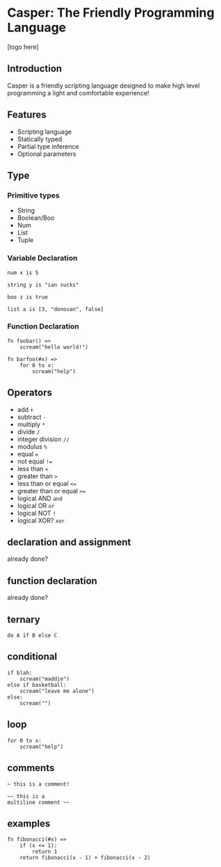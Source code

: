 # Casper: The Friendly Programming Language

[logo here]

## Introduction

Casper is a friendly scripting language designed to make high level programming a light and comfortable experience!

## Features

- Scripting language
- Statically typed
- Partial type inference
- Optional parameters

## Type

### Primitive types

- String
- Boolean/Boo
- Num
- List
- Tuple

### Variable Declaration

`num x is 5`

`string y is "ian sucks"`

`boo z is true`

`list a is [3, "donovan", false]`

### Function Declaration

```casper
fn foobar() =>
	scream("hello world!")

fn barfoo(#x) =>
	for 0 to x:
		scream("help")
```

## Operators

- add `+`
- subtract `-`
- multiply `*`
- divide `/`
- integer division `//`
- modulus `%`
- equal `=`
- not equal `!=`
- less than `<`
- greater than `>`
- less than or equal `<=`
- greater than or equal `>=`
- logical AND `and`
- logical OR `or`
- logical NOT `!`
- logical XOR? `xor`

## declaration and assignment

already done?

 ## function declaration

already done?

## ternary

`do A if B else C`

## conditional

```casper
if blah:
	scream("maddie")
else if basketball:
	scream("leave me alone")
else:
	scream("")
```

## loop

```casper
for 0 to x:
	scream("help")
```

## comments

```casper
~ this is a comment!

~~ this is a
multiline comment ~~
```



## examples

```casper
fn fibonacci(#x) =>
	if (x <= 1):
		return 1
	return fibonacci(x - 1) + fibonacci(x - 2)
```
